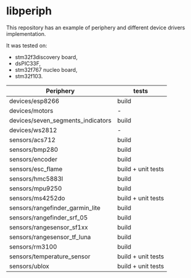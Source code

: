 # libperiph

This repository has an example of periphery and different device drivers implementation.

It was tested on:
- stm32f3discovery board,
- dsPIC33F,
- stm32f767 nucleo board,
- stm32f103.

| Periphery                         | tests |
| --------------------------------- | ----- |
| devices/esp8266                   | build |
| devices/motors                    | -     |
| devices/seven_segments_indicators | build |
| devices/ws2812                    | -     |
| sensors/acs712                    | build |
| sensors/bmp280                    | build |
| sensors/encoder                   | build |
| sensors/esc_flame                 | build + unit tests |
| sensors/hmc5883l                  | build |
| sensors/mpu9250                   | build |
| sensors/ms4252do                  | build + unit tests |
| sensors/rangefinder_garmin_lite   | build |
| sensors/rangefinder_srf_05        | build |
| sensors/rangesensor_sf1xx         | build |
| sensors/rangesensor_tf_luna       | build |
| sensors/rm3100                    | build |
| sensors/temperature_sensor        | build + unit tests |
| sensors/ublox                     | build + unit tests |
